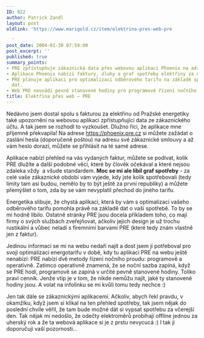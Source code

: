 ```yaml
---
ID: 822
author: Patrick Zandl
layout: post
oldlink: 'https://www.marigold.cz/item/elektrina-pres-web-pre

  '
post_date: 2004-01-30 07:59:00
post_excerpt: ''
published: true
summary_points:
- PRE zpřístupňuje zákaznická data přes webovou aplikaci Phoenix na adrese phoenix.pre.cz.
- Aplikace Phoenix nabízí faktury, dluhy a graf spotřeby elektřiny za odběrové období.
- PRE plánuje aplikaci pro optimalizaci odběrového tarifu na základě spotřebovaných
  dat.
- Web PRE neuvádí pevně stanovené hodiny pro programové řízení nočního proudu.
title: Elektřina přes web – PRE
---
```


<p>
Nedávno jsem dostal spolu s fakturou za elektřinu od Pražské energetiky také upozornění na webovou aplikaci zpřístupňující data ze zákaznického účtu. A tak jsem se rozhodl to vyzkoušet. Dlužno říci, že aplikace mne příjemně překvapila! Na adrese <A href="https://phoenix.pre.cz/" target=_blank>https://phoenix.pre.cz</A> si můžete zažádat o zaslání hesla (doporučeně poštou) na adresu své zákaznické smlouvy a až vám heslo dorazí, můžete se přihlásit na té samé adrese.</p>

<p>
Aplikace nabízí přehled na vás vydaných faktur, můžete se podívat, kolik PRE dlužíte a další podobné věci, které by člověk očekával a které nejsou zdaleka vždy&#160; a všude standardem. <STRONG>Moc se mi ale líbil graf spotřeby</STRONG> - za celé vaše zákaznické období vám vyjede, kdy jste kolik spotřebovali (tedy limity tam asi budou, nemělo by to být ještě&#160;za první republiky) a můžete přemýšlet o tom, zda by se vám nevyplatil přechod do jiného tarifu. </p>

<p>
Energetika slibuje, že chystá aplikaci, která by vám s optimalizací vašeho odběrového tarifu pomohla právě na základě dat o vaší spotřebě. To by se mi hodně líbilo. Ostatně stránky PRE jsou docela příkladem toho, co mají firmy o svých službách zveřejňovat, ačkoliv jejich design je už trochu rustikální a vůbec neladí s firemními barvami PRE (které tedy znám vlastně jen z faktur). </p>

<p>
Jedinou informaci se mi na webu nedaří najít a dost jsem ji potřeboval pro svoji optimalizaci energotarifu v době, kdy tu aplikaci PRE na webu ještě nenabízí: PRE nabízí dvě metody řízení nočního proudu: programově a operativně. Zatímco operativně znamená, že se noční sazba zapíná, když se PRE hodí, programově se zapíná v určité pevně stanovené hodiny. Toliko praví cenník. Jenže vtip je v tom, že nikde nemůžu najít, jaké ty stanovené hodiny jsou. A volat na infolinku se mi kvůli tomu tedy nechce :)</p>

<p>
Jen tak dále se zákaznickými aplikacemi. Ačkoliv, abych řekl pravdu, v okamžiku, když jsem si klikal na ten přehled spotřeby, tak jsem nějak do poslední chvíle věřil, že tam bude možné dát si vypsat spotřebu za včerejší den. Tak nějak mi nedošlo, že odečty elektroměrů probíhají offline jednou za uherský rok a že ta webová aplikace si je z prstu nevycucá :)&#160;I tak ji doporučuji vaší pozornosti...</p>